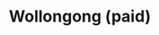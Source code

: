---
layout: child_layout/surfcams_live
title: Wollongong (paid)
permalink: /surfcams/wollongong/paid/
user_type: paid
premium: true

live_path: /surfcams/wollongong/paid/
live_stream: rtmp://streamer.swellnet.com.au/surfcams/wollongong.stream
live_stream_image: http://static.swellnet.com.au/images/surfcams/wollongong.jpg
live_stream_playlist: //streamer.swellnet.com.au/surfcams/wollongong.stream/playlist.m3u8

replays_path: /surfcams/wollongong/replays/
replays_surfcam_id: 2

theme: theme-public
---